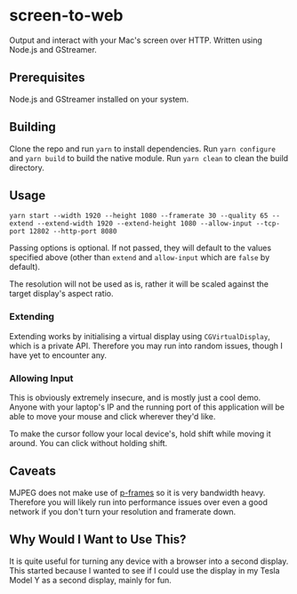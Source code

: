 # screen-to-web
Output and interact with your Mac's screen over HTTP. Written using Node.js and GStreamer.

## Prerequisites
Node.js and GStreamer installed on your system.

## Building
Clone the repo and run `yarn` to install dependencies. Run `yarn configure` and `yarn build` to build the native module. Run `yarn clean` to clean the build directory.

## Usage

```
yarn start --width 1920 --height 1080 --framerate 30 --quality 65 --extend --extend-width 1920 --extend-height 1080 --allow-input --tcp-port 12802 --http-port 8080
```

Passing options is optional. If not passed, they will default to the values specified above (other than `extend` and `allow-input` which are `false` by default).

The resolution will not be used as is, rather it will be scaled against the target display's aspect ratio.

### Extending
Extending works by initialising a virtual display using `CGVirtualDisplay`, which is a private API. Therefore you may run into random issues, though I have yet to encounter any.

### Allowing Input
This is obviously extremely insecure, and is mostly just a cool demo. Anyone with your laptop's IP and the running port of this application will be able to move your mouse and click wherever they'd like.

To make the cursor follow your local device's, hold shift while moving it around. You can click without holding shift.


## Caveats
MJPEG does not make use of [p-frames](https://en.wikipedia.org/wiki/Video_compression_picture_types#Predicted_(P)_frames/slices) so it is very bandwidth heavy. Therefore you will likely run into performance issues over even a good network if you don't turn your resolution and framerate down.

## Why Would I Want to Use This?
It is quite useful for turning any device with a browser into a second display. This started because I wanted to see if I could use the display in my Tesla Model Y as a second display, mainly for fun.
